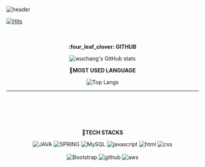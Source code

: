 ![header](https://capsule-render.vercel.app/api?&type=rect&color=auto&height=200&section=header&text=Hello%20I'm%20wuchang&fontSize=30)
<br>

[![Hits](https://hits.seeyoufarm.com/api/count/incr/badge.svg?url=https%3A%2F%2Fgithub.com%2Fwuchangb&count_bg=%2379C83D&title_bg=%23555555&icon=&icon_color=%23E7E7E7&title=hits&edge_flat=false)](https://hits.seeyoufarm.com)

<div align=center> 
  <p style="font-size:50px"><b><center> :four_leaf_clover: GITHUB</center></b></p>
  
![wuchang's GitHub stats](https://github-readme-stats.vercel.app/api?username=wuchangb&show_icons=true&theme=radical)
<br>
  
 <b><center>:muscle:MOST USED LANGUAGE</center></b>
  
![Top Langs](https://github-readme-stats.vercel.app/api/top-langs/?username=wuchangb&layout=compact&theme=darcula)


<hr>

  <p style="font-size:100px"><b><center>🔨TECH STACKS</center></b></p>
  
![JAVA](https://img.shields.io/badge/JAVA-007396?style=for-the-badge&logo=java&logoColor=white)
![SPRING](https://img.shields.io/badge/Spring-6DB33F?style=for-the-badge&logo=Spring&logoColor=white)
![MySQL](https://img.shields.io/badge/mysql-4479A1?style=for-the-badge&logo=mysql&logoColor=white)
![javascript](https://img.shields.io/badge/JavaScript-323330?style=for-the-badge&logo=javascript&logoColor=F7DF1E)
![html](https://img.shields.io/badge/html-E34F26?style=for-the-badge&logo=html5&logoColor=white)
![css](https://img.shields.io/badge/css-1572B6?style=for-the-badge&logo=css3&logoColor=white)
 <br>  
![Bootstrap](https://img.shields.io/badge/bootstrap-7952B3?style=for-the-badge&logo=bootstrap&logoColor=white)
![github](https://img.shields.io/badge/github-181717?style=for-the-badge&logo=github&logoColor=white)
![aws](https://img.shields.io/badge/aws-232F3E?style=for-the-badge&logo=aws&logoColor=white)

</div>

